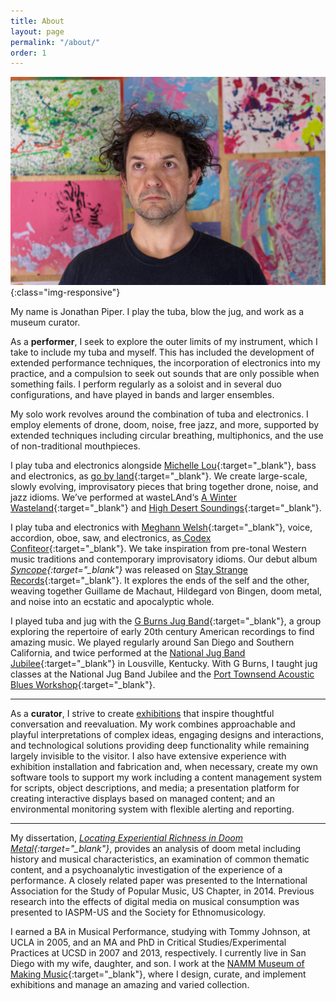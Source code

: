 ```yaml
---
title: About
layout: page
permalink: "/about/"
order: 1
---
```


![image-title-here](/assets/images/bio.jpg){:class="img-responsive"}

My name is Jonathan Piper. I play the tuba, blow the jug, and work as a museum curator.

As a **performer**, I seek to explore the outer limits of my instrument, which I take to include my tuba and myself. This has included the development of extended performance techniques, the incorporation of electronics into my practice, and a compulsion to seek out sounds that are only possible when something fails. I perform regularly as a soloist and in several duo configurations, and have played in bands and larger ensembles.

My solo work revolves around the combination of tuba and electronics. I employ elements of drone, doom, noise, free jazz, and more, supported by extended techniques including circular breathing, multiphonics, and the use of non-traditional mouthpieces.

I play tuba and electronics alongside [Michelle Lou](http://michellelou.com){:target="_blank"}, bass and electronics, as [go by land](http://gobyland.space){:target="_blank"}. We create large-scale, slowly evolving, improvisatory pieces that bring together drone, noise, and jazz idioms. We’ve performed at wasteLAnd‘s [A Winter Wasteland](https://www.wastelandmusic.org/winterwasteland){:target="_blank"} and [High Desert Soundings](https://www.highdesertsoundings.us/){:target="_blank"}.

I play tuba and electronics with [Meghann Welsh](http://meghannwelsh.com){:target="_blank"}, voice, accordion, oboe, saw, and electronics, as[ Codex Confiteor](http://confiteor.cc){:target="_blank"}. We take inspiration from pre-tonal Western music traditions and contemporary improvisatory idioms. Our debut album *[Syncope](https://staystrange.bandcamp.com/album/syncope){:target="_blank"}* was released on [Stay Strange Records](https://staystrange.com/){:target="_blank"}. It explores the ends of the self and the other, weaving together Guillame de Machaut, Hildegard von Bingen, doom metal, and noise into an ecstatic and apocalyptic whole.

I played tuba and jug with the [G Burns Jug Band](http://gburnsjugband.com){:target="_blank"}, a group exploring the repertoire of early 20th century American recordings to find amazing music. We played regularly around San Diego and Southern California, and twice performed at the [National Jug Band Jubilee](http://www.jugbandjubilee.com/){:target="_blank"} in Lousville, Kentucky. With G Burns, I taught jug classes at the National Jug Band Jubilee and the [Port Townsend Acoustic Blues Workshop](https://centrum.org/port-townsend-acoustic-blues-festival-workshop/){:target="_blank"}.

---
As a **curator**, I strive to create [exhibitions](/exhibitions) that inspire thoughtful conversation and reevaluation. My work combines approachable and playful interpretations of complex ideas, engaging designs and interactions, and technological solutions providing deep functionality while remaining largely invisible to the visitor. I also have extensive experience with exhibition installation and fabrication and, when necessary, create my own software tools to support my work including a content management system for scripts, object descriptions, and media; a presentation platform for creating interactive displays based on managed content; and an environmental monitoring system with flexible alerting and reporting.

---
My dissertation, *[Locating Experiential Richness in Doom Metal](https://escholarship.org/uc/item/7bq7387s){:target="_blank"}*, provides an analysis of doom metal including history and musical characteristics, an examination of common thematic content, and a psychoanalytic investigation of the experience of a performance. A closely related paper was presented to the International Association for the Study of Popular Music, US Chapter, in 2014. Previous research into the effects of digital media on musical consumption was presented to IASPM-US and the Society for Ethnomusicology.

I earned a BA in Musical Performance, studying with Tommy Johnson, at UCLA in 2005, and an MA and PhD in Critical Studies/Experimental Practices at UCSD in 2007 and 2013, respectively. I currently live in San Diego with my wife, daughter, and son. I work at the [NAMM Museum of Making Music](https://www.museumofmakingmusic.org){:target="_blank"}, where I design, curate, and implement exhibitions and manage an amazing and varied collection.